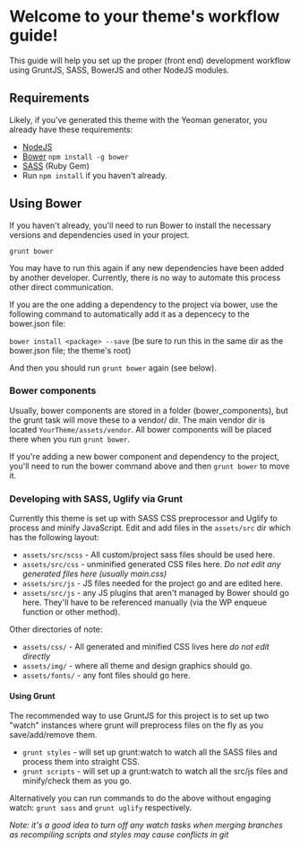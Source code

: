 # Welcome to your theme's workflow guide!
This guide will help you set up the proper (front end) development workflow using GruntJS, SASS, BowerJS and other NodeJS modules.

## Requirements
Likely, if you've generated this theme with the Yeoman generator, you already have these requirements:

* [NodeJS](http://www.nodejs.org/download/)
* [Bower](http://bower.io/#install-bower) `npm install -g bower`
* [SASS](http://sass-lang.com/install) (Ruby Gem)
* Run `npm install` if you haven't already.

## Using Bower
If you haven't already, you'll need to run Bower to install the necessary versions and dependencies used in your project.

`grunt bower`

You may have to run this again if any new dependencies have been added by another developer. Currently, there is no way to automate this process other direct communication.

If you are the one adding a dependency to the project via bower, use the following command to automatically add it as a depencecy to the bower.json file:

`bower install <package> --save`
(be sure to run this in the same dir as the bower.json file; the theme's root)

And then you should run `grunt bower` again (see below).

### Bower components
Usually, bower components are stored in a folder (bower_components), but the grunt task will move these to a vendor/ dir. The main vendor dir is located `YourTheme/assets/vendor`. All bower components will be placed there when you run `grunt bower`.

If you're adding a new bower component and dependency to the project, you'll need to run the bower command above and then `grunt bower` to move it.

### Developing with SASS, Uglify via Grunt
Currently this theme is set up with SASS CSS preprocessor and Uglify to process and minify JavaScript. Edit and add files in the `assets/src` dir which has the following layout:

* `assets/src/scss` - All custom/project sass files should be used here.
* `assets/src/css` - unminified generated CSS files here. _Do not edit any generated files here (usually main.css)_
* `assets/src/js` - JS files needed for the project go and are edited here.
* `assets/src/js` - any JS plugins that aren't managed by Bower should go here. They'll have to be referenced manually (via the WP enqueue function or other method).

Other directories of note:

* `assets/css/` - All generated and minified CSS lives here _do not edit directly_
* `assets/img/` - where all theme and design graphics should go.
* `assets/fonts/` - any font files should go here.

#### Using Grunt
The recommended way to use GruntJS for this project is to set up two "watch" instances where grunt will preprocess files on the fly as you save/add/remove them.

* `grunt styles` - will set up grunt:watch to watch all the SASS files and process them into straight CSS.
* `grunt scripts` - will set up a grunt:watch to watch all the src/js files and minify/check them as you go.

Alternatively you can run commands to do the above without engaging watch: `grunt sass` and `grunt uglify` respectively.

_Note: it's a good idea to turn off any watch tasks when merging branches as recompiling scripts and styles may cause conflicts in git_